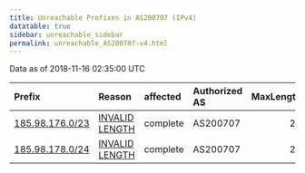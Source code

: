 ```yaml
---
title: Unreachable Prefixes in AS200707 (IPv4)
datatable: true
sidebar: unreachable_sidebar
permalink: unreachable_AS200707-v4.html
---
```


Data as of 2018-11-16 02:35:00 UTC


<div class="datatable-begin"></div>

| Prefix                                                   | Reason                                                                                                     | affected   | Authorized AS   |   MaxLength | Anchor                                         |   unreachable /24s |
|:---------------------------------------------------------|:-----------------------------------------------------------------------------------------------------------|:-----------|:----------------|------------:|:-----------------------------------------------|-------------------:|
| [185.98.176.0/23](https://stat.ripe.net/185.98.176.0/23) | [INVALID LENGTH](https://rpki-validator.ripe.net/announcement-preview?asn=AS200707&prefix=185.98.176.0/23) | complete   | AS200707        |          22 | [RIPE](unreachable_RIPE_NCC_RPKI_Root-v4.html) |                  2 |
| [185.98.178.0/24](https://stat.ripe.net/185.98.178.0/24) | [INVALID LENGTH](https://rpki-validator.ripe.net/announcement-preview?asn=AS200707&prefix=185.98.178.0/24) | complete   | AS200707        |          22 | [RIPE](unreachable_RIPE_NCC_RPKI_Root-v4.html) |                  1 |

<div class="datatable-end"></div>